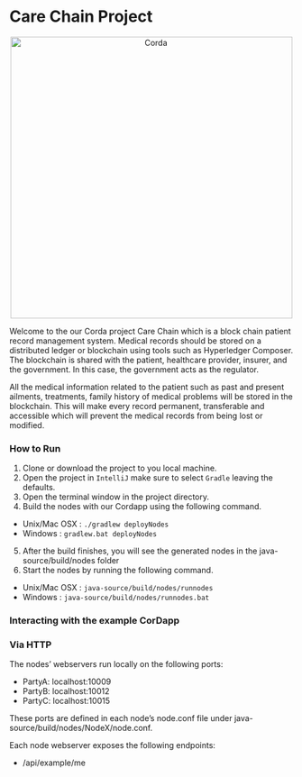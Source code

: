 
# Care Chain Project

<p align="center">
  <img src="https://www.corda.net/wp-content/uploads/2016/11/fg005_corda_b.png" alt="Corda" width="500">
</p>

Welcome to the our Corda project Care Chain which is a block chain patient record management system.
Medical records should be stored on a distributed ledger or blockchain using tools such as Hyperledger Composer. The blockchain is shared with the patient, healthcare provider, insurer, and the government. In this case, the government acts as the regulator.

All the medical information related to the patient such as past and present ailments, treatments, family history of medical problems will be stored in the blockchain. This will make every record permanent, transferable and accessible which will prevent the medical records from being lost or modified.

### How to Run
1. Clone or download the project to you local machine.
2. Open the project in `IntelliJ` make sure to select `Gradle` leaving the defaults.
3. Open the terminal window in the project directory.
4. Build the nodes with our Cordapp using the following command.
  * Unix/Mac OSX :  `./gradlew deployNodes`
  * Windows :       `gradlew.bat deployNodes`
5. After the build finishes, you will see the generated nodes in the java-source/build/nodes folder
6. Start the nodes by running the following command.
  * Unix/Mac OSX :  `java-source/build/nodes/runnodes`
  * Windows :       `java-source/build/nodes/runnodes.bat`
  
### Interacting with the example CorDapp
### Via HTTP

The nodes’ webservers run locally on the following ports:

 * PartyA: localhost:10009
 * PartyB: localhost:10012
 * PartyC: localhost:10015

These ports are defined in each node’s node.conf file under java-source/build/nodes/NodeX/node.conf.

Each node webserver exposes the following endpoints:

 * /api/example/me